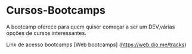 # Cursos-Bootcamps
A bootcamp oferece para quem quiser começar a ser um DEV,várias opções de cursos interessantes.

Link de acesso bootcamps
[Web bootcamps] (https://web.dio.me/tracks)

